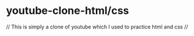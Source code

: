 # youtube-clone-html/css
 
// This is simply a clone of youtube which I used to practice html and css //